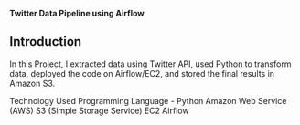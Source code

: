 
**Twitter Data Pipeline using Airflow**

## Introduction

In this Project, I extracted data using Twitter API, used Python to transform data, deployed the code on Airflow/EC2, and stored the final results in Amazon S3.

Technology Used
Programming Language - Python
Amazon Web Service (AWS)
S3 (Simple Storage Service)
EC2
Airflow



